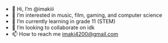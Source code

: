 - 👋 Hi, I’m @imakiii
- 👀 I’m interested in music, film, gaming, and computer science
- 🌱 I’m currently learning in grade 11 (STEM)
- 💞️ I’m looking to collaborate on idk
- 📫 How to reach me imaki4200@gmail.com

<!---
imakiii/imakiii is a ✨ special ✨ repository because its `README.md` (this file) appears on your GitHub profile.
You can click the Preview link to take a look at your changes.
--->
